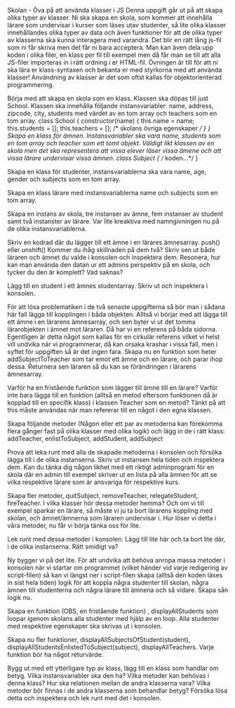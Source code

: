 Skolan - Öva på att använda klasser i JS
Denna uppgift går ut på att skapa olika typer av klasser. Ni ska skapa en skola, som kommer att innehålla lärare som undervisar i kurser som läses utav studenter, så lite olika klasser innehållandes olika typer av data och även funktioner för att de olika typer av klasserna ska kunna interagera med varandra. Det blir en rätt lång js-fil som ni får skriva men det får ni bara acceptera. Man kan även dela upp koden i olika filer, en klass per fil till exempel men då får man se till att alla JS-filer importeras in i rätt ordning i er HTML-fil. Övningen är till för att ni ska lära er klass-syntaxen och bekanta er med styrkorna med att använda klasser! Användning av klasser är det som oftst kallas för objektorienterad programmering.

Börja med att skapa en skola som en klass. Klassen ska döpas till just School. Klassen ska innehålla följande instansvariabler: name, address, zipcode, city, students med värdet av en tom array och teachers som en tom array.
class School {
  constructor(name) {
    this.name = name;
    this.students = [];
    this.teachers = [];
    /* skolans övriga egenskaper */
  }
}
Skapa en klass för ämnen. Instansvariabler ska vara name, students som en tom array och teacher som ett tomt objekt. Väldigt likt klassen av en skola men det ska representera att vissa elever läser vissa ämene och att vissa lärare undervisar vissa ämnen.
class Subject {
    /* koden...*/
  }

Skapa en klass för studenter, instansvariablerna ska vara name, age, gender och subjects som en tom array.

Skapa en klass lärare med instansvariablerna name och subjects som en tom array.

Skapa en instans av skola, tre instanser av ämne, fem instanser av student samt två instanster av lärare. Var lite kreaktiva med namngivningen nu på de olika instansvariablerna.

Skriv en kodrad där du lägger till ett ämne i en lärares ämnesarray. push() eller unshift() Kommer du ihåg skillnaden på dem två? Skriv sen ut både läraren och ämnet du valde i konsolen och inspektera dem. Resonera, hur kan man använda den datan ur ett admins perspektiv på en skola, och tycker du den är komplett? Vad saknas?

Lägg till en student i ett ämnes studentarray. Skriv ut och inspektera i konsolen.

För att lösa problematiken i de två senaste uppgifterna så bör man i sådana här fall lägga till kopplingen i båda objekten. Alltså vi börjar med att lägga till ett ämne i en lärarens ämnesarray, och sen byter vi ut det tomma lärarobjekten i ämnet mot läraren. Då har vi en referens på båda sidorna. Egentligen är detta något som kallas för en cirkulär referens vilket vi helst vill undvika när vi programmerar, då kan orsaka krashar i vissa fall, men i syftet för uppgiften så är det ingen fara. Skapa nu en funktion som heter addSubjectToTeacher som tar emot ett ämne och en lärare, och parar ihop dessa. Returnera sen läraren så du kan se förändringen i lärarens ämnesarray.

Varför ha en fristående funktion som lägger till ämne till en lärare? Varför inte bara lägga till en funktion (alltså en metod eftersom funktionen då är kopplad till en specifik klass) i klassen Teacher som en metod? Tänkt på att this måste användas när man refererar till en något i den egna klassen.

Skapa följande metoder (Någon eller ett par av metoderna kan förekomma flera gånger fast på olika klasser med olika logik) och lägg in de i rätt klass: addTeacher, enlistToSubject, addStudent, addSubject

Prova att leka runt med alla de skapade metoderna i konsolen och försöka lägga till i de olika instanserna. Skriv ut instansen hela tiden och inspektera dem. Kan du tänka dig någon likhet med ett riktigt adminprogram för en skola där en admin till exempel skriver ut en lista på alla ämnen för att se vilka respektive lärare som är ansvariga för respektive kurs.

Skapa fler metoder, quitSubject, removeTeacher, relegateStudent, fireTeacher. I vilka klasser hör dessa metoder hemma? Och om vi till exempel sparkar en lärare, så måste vi ju ta bort lärarens koppling med skolan, och ämnet/ämnerna som läraren undervisar i. Hur löser vi detta i våra metoder, nu får vi börja tänka oss för lite.

Lek runt med dessa metoder i konsolen. Lägg till lite här och ta bort lite där, i de olika instanserna. Rätt smidigt va?

Ny bygger vi på det lite. För att undvika att behöva anropa massa metoder i konsolen när vi startar om programmet (vilket händer vid varje redigering av script-filen) så kan vi längst ner i script-filen skapa (alltså den koden läses in sist hela tiden) logik för att koppla några studenter till skolan, några ämnen till studenterna och några lärare till ämnena och så vidare. Skapa sån logik nu.

Skapa en funktion (OBS, en fristående funktion) , displayAllStudents som loopar igenom skolans alla studenter med hjälp av en loop. Alla studenter med respektive egenskaper ska skrivas ut i konsolen.

Skapa nu fler funktioner, displayAllSubjectsOfStudent(student), displayAllStudentsEnlistedToSubject(subject), displayAllTeachers. Varje funktion bör ha något returvärde.

Bygg ut med ett ytterligare typ av klass, lägg till en klass som handlar om betyg. Vilka instansvariabler ska den ha? Vilka metoder kan behövas i denna klass? Hur ska relationen mellan de andra klasserna vara? Vilka metoder bör finnas i de andra klasserna som behandlar betyg? Försöka lösa detta och inspektera och lek runt med det i konsolen.